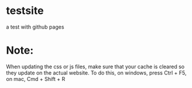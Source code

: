 # testsite
a test with github pages

# Note:
When updating the css or js files, make sure that your cache is cleared so they update on the actual website.
To do this, on windows, press Ctrl + F5, 
on mac, Cmd + Shift + R
